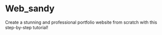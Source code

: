 # Web_sandy
Create a stunning and professional portfolio website from scratch with this step-by-step tutorial!
